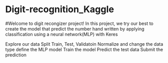 # Digit-recognition_Kaggle

#Welcome to digit recongizer project!
In this project, we try our best to create the model that predict the number hand written by applying classification using a neural network(MLP) with Keres

Explore our data
Split Train, Test, Validatoin
Normalize and change the data type
define the MLP model
Train the model
Predict the test data
Submit the prediction
